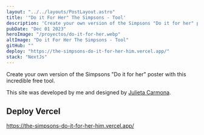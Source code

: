 ```yaml
---
layout: "../../layouts/PostLayout.astro"
title: '"Do it For Her" The Simpsons - Tool'
description: 'Create your own version of the Simpsons "Do it for her" poster with this incredible free tool.'
pubDate: "Dec 01 2023"
heroImage: "/proyectos/do-it-for-her.webp"
altImage: "Do it For Her The Simpsons - Tool"
gitHub: ""
deploy: "https://the-simpsons-do-it-for-her-him.vercel.app/"
stack: "NextJs"
---
```


Create your own version of the Simpsons "Do it for her" poster with this incredible free tool.

This site was developed by me and designed by <a href="https://www.linkedin.com/in/julieta-carmona/" target="_blank">Julieta Carmona</a>.


## Deploy Vercel

https://the-simpsons-do-it-for-her-him.vercel.app/
